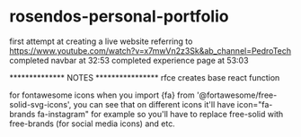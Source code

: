 # rosendos-personal-portfolio
first attempt at creating a live website
referring to https://www.youtube.com/watch?v=x7mwVn2z3Sk&ab_channel=PedroTech
completed navbar at 32:53
completed experience page at 53:03

************** NOTES ****************
rfce            creates base react function

for fontawesome icons when you import {fa<iconname>} from '@fortawesome/free-solid-svg-icons', you can see
that on different icons it'll have icon="fa-brands fa-instagram" for example so you'll have to replace free-solid with
free-brands (for social media icons) and etc.